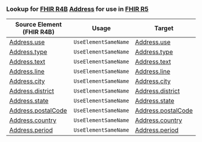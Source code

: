 ### Lookup for [FHIR R4B](https://hl7.org/fhir/R4B/) [Address](https://hl7.org/fhir/R4B/Address.html) for use in [FHIR R5](https://hl7.org/fhir/R5/)

| Source Element (FHIR R4B) | Usage | Target |
| -------------- | ----- | ------ |
| [Address.use](https://hl7.org/fhir/R4B/Address.html#resource) | `UseElementSameName` | [Address.use](https://hl7.org/fhir/R5/Address.html#resource) |
| [Address.type](https://hl7.org/fhir/R4B/Address.html#resource) | `UseElementSameName` | [Address.type](https://hl7.org/fhir/R5/Address.html#resource) |
| [Address.text](https://hl7.org/fhir/R4B/Address.html#resource) | `UseElementSameName` | [Address.text](https://hl7.org/fhir/R5/Address.html#resource) |
| [Address.line](https://hl7.org/fhir/R4B/Address.html#resource) | `UseElementSameName` | [Address.line](https://hl7.org/fhir/R5/Address.html#resource) |
| [Address.city](https://hl7.org/fhir/R4B/Address.html#resource) | `UseElementSameName` | [Address.city](https://hl7.org/fhir/R5/Address.html#resource) |
| [Address.district](https://hl7.org/fhir/R4B/Address.html#resource) | `UseElementSameName` | [Address.district](https://hl7.org/fhir/R5/Address.html#resource) |
| [Address.state](https://hl7.org/fhir/R4B/Address.html#resource) | `UseElementSameName` | [Address.state](https://hl7.org/fhir/R5/Address.html#resource) |
| [Address.postalCode](https://hl7.org/fhir/R4B/Address.html#resource) | `UseElementSameName` | [Address.postalCode](https://hl7.org/fhir/R5/Address.html#resource) |
| [Address.country](https://hl7.org/fhir/R4B/Address.html#resource) | `UseElementSameName` | [Address.country](https://hl7.org/fhir/R5/Address.html#resource) |
| [Address.period](https://hl7.org/fhir/R4B/Address.html#resource) | `UseElementSameName` | [Address.period](https://hl7.org/fhir/R5/Address.html#resource) |
